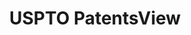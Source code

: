 ---
layout: default
bigquery: https://console.cloud.google.com/bigquery?p=patents-public-data&d=patentsview&page=dataset
citation: Attribution should be given to PatentsView for use, distribution, or derivative
  works.
code: https://github.com/CSSIP-AIR/PatentsView-Code-Snippets/
contributors: USPTO
cost: None
description: 'PatentsView includes US patent data including raw data (summaries, applications,
  pregrant applications), disambugations of inventors and assignees, and inventor
  gender estimates.  Also foreign priority data, # of figures and sheets, and government
  interest statements.'
documentation: https://patentsview.org/query/builder-faqs
last_edit: 04/12/2022, 09:26:50
location: https://patentsview.org/
maintained_by: USPTO
record_creation_timestamp: 12/2/2020 17:20:46
schema_fields:
- ipc_class
- applicant_type
- name_last
- uuid
- latlong
- exemplary
- action_date
- num_claims
- subsection_id
- disamb_assignee_id_20190312
- disamb_inventor_id_20191008
- assignee_id
- latin_name
- subcategory_id
- series_code
- date
- disclaimer_date
- deceased
- sequence
- relkind
- num_sheets
- disamb_inventor_id_20201229
- _371_date
- disamb_assignee_id_20191231
- rawlocation_id
- publication_number
- rel_id
- disamb_assignee_id_20200630
- male
- latitude
- doctype
- category_id
- classification_level
- disamb_inventor_id_20200630
- term_extension
- inventor_id
- disamb_inventor_id_20191231
- withdrawn
- disamb_inventor_id_20190312
- main_group
- contract_award_number
- rule_47
- ipc_version_indicator
- section_id
- disamb_assignee_id_20200331
- rawinventor_id
- name
- subgroup_id
- role
- organization_id
- term_grant
- doc_type
- classification_value
- rawassignee_id
- status
- field_id
- longitude
- title
- disamb_inventor_id_20181127
- disamb_inventor_id_20200331
- state_fips
- subclass_id
- county
- level_three
- disamb_assignee_id_20200929
- mainclass_id
- _102_date
- subclass
- f102_date
- id
- attribution_status
- country_transformed
- male_flag
- disamb_assignee_id_20181127
- subgroup
- state
- dependent
- fname
- category
- country
- gi_statement
- disamb_inventor_id_20190820
- f371_date
- lapse_of_patent
- designation
- sector_title
- city
- application_id
- num_figures
- location_id
- filename
- lname
- patent_id
- disamb_inventor_id_20200929
- name_first
- disamb_assignee_id_20191008
- organization
- length
- text
- citation_id
- classification_status
- abstract
- disamb_assignee_id_20190820
- term_disclaimer
- disamb_inventor_id_20180528
- disamb_inventor_id_20170808
- disamb_inventor_id_20171003
- level_one
- type
- classification_data_source
- group
- level_two
- kind
- lawyer_id
- group_id
- disamb_inventor_id_20171226
- section
- disamb_inventor_id_20170307
- number
- county_fips
- variety
- field_title
- symbol_position
- num
- reldocno
shortname: patentsview
tags:
- disambiguation
- United States
- gender
terms_of_use: Creative Commons Attribution 4.0 International License.
timeframe: 1963-1999
title: USPTO PatentsView
uuid: cf1780b1-e265-4e49-8d1d-83b9cfe0fd9a
---